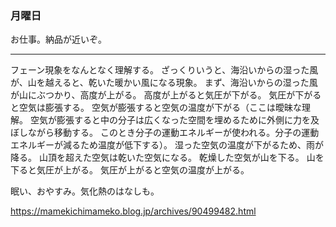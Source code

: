 ### 月曜日

お仕事。納品が近いぞ。

---

フェーン現象をなんとなく理解する。
ざっくりいうと、海沿いからの湿った風が、山を越えると、乾いた暖かい風になる現象。
まず、海沿いからの湿った風が山にぶつかり、高度が上がる。
高度が上がると気圧が下がる。
気圧が下がると空気は膨張する。
空気が膨張すると空気の温度が下がる（ここは曖昧な理解。
空気が膨張すると中の分子は広くなった空間を埋めるために外側に力を及ぼしながら移動する。
このとき分子の運動エネルギーが使われる。分子の運動エネルギーが減るため温度が低下する）。
湿った空気の温度が下がるため、雨が降る。
山頂を超えた空気は乾いた空気になる。
乾燥した空気が山を下る。
山を下ると気圧が上がる。
気圧が上がると空気の温度が上がる。

眠い、おやすみ。気化熱のはなしも。

https://mamekichimameko.blog.jp/archives/90499482.html